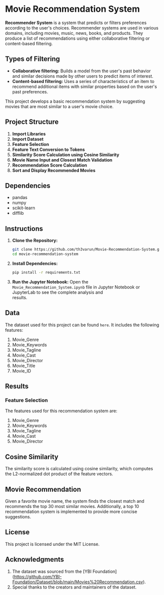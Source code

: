 # Movie Recommendation System

**Recommender System** is a system that predicts or filters preferences according to the user's choices. Recommender systems are used in various domains, including movies, music, news, books, and products. They produce a list of recommendations using either collaborative filtering or content-based filtering.

## Types of Filtering

- **Collaborative filtering:** Builds a model from the user's past behavior and similar decisions made by other users to predict items of interest.
- **Content-based filtering:** Uses a series of characteristics of an item to recommend additional items with similar properties based on the user's past preferences.

This project develops a basic recommendation system by suggesting movies that are most similar to a user's movie choice.

## Project Structure

1. **Import Libraries**
2. **Import Dataset**
3. **Feature Selection**
4. **Feature Text Conversion to Tokens**
5. **Similarity Score Calculation using Cosine Similarity**
6. **Movie Name Input and Closest Match Validation**
7. **Recommendation Score Calculation**
8. **Sort and Display Recommended Movies**

## Dependencies

- pandas
- numpy
- scikit-learn
- difflib

## Instructions

1. **Clone the Repository:**
   ```sh
   git clone https://github.com/th3varun/Movie-Recommendation-System.git
   cd movie-recommendation-system

2. **Install Dependencies:**
   ```sh
   pip install -r requirements.txt

1. **Run the Jupyter Notebook:**
   Open the `Movie_Recommendation_System.ipynb` file in Jupyter Notebook or JupyterLab to see the complete analysis and   
   results.

## Data

The dataset used for this project can be found `here`. It includes the following features:

1. Movie_Genre
2. Movie_Keywords
3. Movie_Tagline
4. Movie_Cast
5. Movie_Director
6. Movie_Title
7. Movie_ID

## Results

### Feature Selection

The features used for this recommendation system are:

1. Movie_Genre
2. Movie_Keywords
3. Movie_Tagline
4. Movie_Cast
5. Movie_Director

## Cosine Similarity

The similarity score is calculated using cosine similarity, which computes the L2-normalized dot product of the feature vectors.

## Movie Recommendation

Given a favorite movie name, the system finds the closest match and recommends the top 30 most similar movies. Additionally, a top 10 recommendation system is implemented to provide more concise suggestions.

## License

This project is licensed under the MIT License.

## Acknowledgments

1. The dataset was sourced from the [YBI Foundation] (https://github.com/YBI-Foundation/Dataset/blob/main/Movies%20Recommendation.csv).
2. Special thanks to the creators and maintainers of the dataset.


